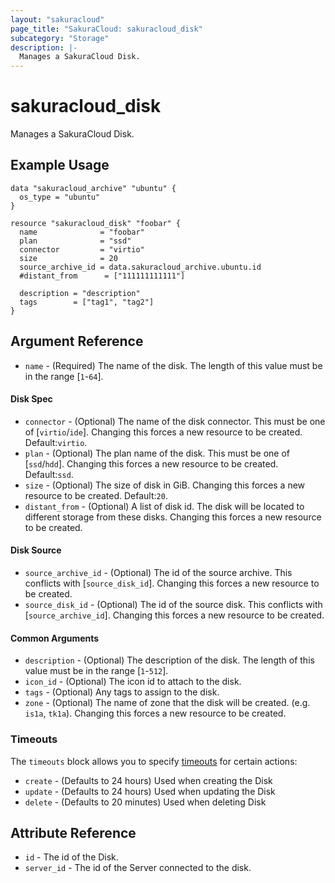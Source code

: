 ```yaml
---
layout: "sakuracloud"
page_title: "SakuraCloud: sakuracloud_disk"
subcategory: "Storage"
description: |-
  Manages a SakuraCloud Disk.
---
```


# sakuracloud_disk

Manages a SakuraCloud Disk.

## Example Usage

```hcl
data "sakuracloud_archive" "ubuntu" {
  os_type = "ubuntu"
}

resource "sakuracloud_disk" "foobar" {
  name              = "foobar"
  plan              = "ssd"
  connector         = "virtio"
  size              = 20
  source_archive_id = data.sakuracloud_archive.ubuntu.id
  #distant_from      = ["111111111111"]

  description = "description"
  tags        = ["tag1", "tag2"]
}
```

## Argument Reference

* `name` - (Required) The name of the disk. The length of this value must be in the range [`1`-`64`].

#### Disk Spec

* `connector` - (Optional) The name of the disk connector. This must be one of [`virtio`/`ide`]. Changing this forces a new resource to be created. Default:`virtio`.
* `plan` - (Optional) The plan name of the disk. This must be one of [`ssd`/`hdd`]. Changing this forces a new resource to be created. Default:`ssd`.
* `size` - (Optional) The size of disk in GiB. Changing this forces a new resource to be created. Default:`20`.
* `distant_from` - (Optional) A list of disk id. The disk will be located to different storage from these disks. Changing this forces a new resource to be created.

#### Disk Source

* `source_archive_id` - (Optional) The id of the source archive. This conflicts with [`source_disk_id`]. Changing this forces a new resource to be created.
* `source_disk_id` - (Optional) The id of the source disk. This conflicts with [`source_archive_id`]. Changing this forces a new resource to be created.

#### Common Arguments

* `description` - (Optional) The description of the disk. The length of this value must be in the range [`1`-`512`].
* `icon_id` - (Optional) The icon id to attach to the disk.
* `tags` - (Optional) Any tags to assign to the disk.
* `zone` - (Optional) The name of zone that the disk will be created. (e.g. `is1a`, `tk1a`). Changing this forces a new resource to be created.

### Timeouts

The `timeouts` block allows you to specify [timeouts](https://www.terraform.io/docs/configuration/resources.html#operation-timeouts) for certain actions:

* `create` - (Defaults to 24 hours) Used when creating the Disk
* `update` - (Defaults to 24 hours) Used when updating the Disk
* `delete` - (Defaults to 20 minutes) Used when deleting Disk

## Attribute Reference

* `id` - The id of the Disk.
* `server_id` - The id of the Server connected to the disk.


